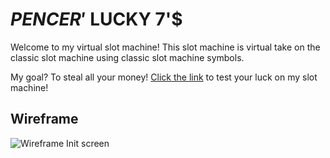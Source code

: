 # $PENCER'$ LUCKY 7'$

Welcome to my virtual slot machine! This slot machine is virtual take on the classic slot machine using classic slot machine symbols. 

My goal? To steal all your money! [Click the link](https://spencerbrake.github.io/Slot-Machine-Browser-Game-/) to test your luck on my slot machine!

## Wireframe

![Wireframe Init screen](/home/spence/code/Slot-Machine-Browser-Game-/imgs/wireframe-init.JPG)



